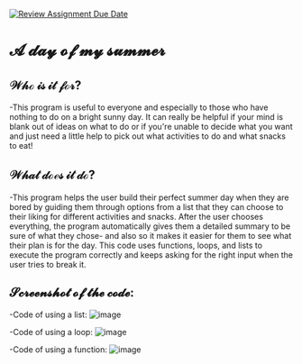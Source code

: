 [![Review Assignment Due Date](https://classroom.github.com/assets/deadline-readme-button-22041afd0340ce965d47ae6ef1cefeee28c7c493a6346c4f15d667ab976d596c.svg)](https://classroom.github.com/a/Y49tTL6w)


# 𝓐 𝓭𝓪𝔂 𝓸𝓯 𝓶𝔂 𝓼𝓾𝓶𝓶𝓮𝓻

## 𝒲𝒽ℴ 𝒾𝓈 𝒾𝓉 𝒻ℴ𝓇?
  -This program is useful to everyone and especially to those who have nothing to do on a bright sunny day. It can really be helpful if your mind is blank out of ideas on what to do or if you're unable to decide what you want and just need a little help to pick out what activities to do and what snacks to eat!

## 𝒲𝒽𝒶𝓉 𝒹ℴℯ𝓈 𝒾𝓉 𝒹ℴ?
  -This program helps the user build their perfect summer day when they are bored by guiding them through options from a list that they can choose to their liking for different activities and snacks. After the user chooses everything, the program automatically gives them a detailed summary to be sure of what they chose- and also so it makes it easier for them to see what their plan is for the day. This code uses functions, loops, and lists to execute the program correctly and keeps asking for the right input when the user tries to break it.

## 𝓢𝓬𝓻𝓮𝓮𝓷𝓼𝓱𝓸𝓽 𝓸𝓯 𝓽𝓱𝓮 𝓬𝓸𝓭𝓮:

  -Code of using a list: ![image](https://github.com/user-attachments/assets/c8e5fe9a-c3fb-4839-a6c3-1c3998eed954)

  -Code of using a loop: ![image](https://github.com/user-attachments/assets/5853dfb6-c852-4955-ac43-70c60ec96878)

  -Code of using a function: ![image](https://github.com/user-attachments/assets/592ad697-03f9-424b-9031-b522330f683d)




